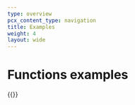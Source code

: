 ```yaml
---
type: overview
pcx_content_type: navigation
title: Examples
weight: 4
layout: wide
---
```


# Functions examples


{{<directory-listing>}}
